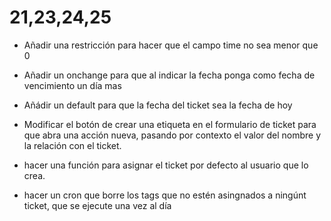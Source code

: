 # 21,23,24,25

- Añadir una restricción para hacer que el campo time no sea menor que 0
- Añadir un onchange para que al indicar la fecha ponga como fecha de vencimiento un día mas
- Añádir un default para que la fecha del ticket sea la fecha de hoy

- Modificar el botón de crear una etiqueta en el formulario de ticket para que abra una acción nueva, pasando por contexto el valor del nombre y la relación con el ticket.
- hacer una función para asignar el ticket por defecto al usuario que lo crea.
- hacer un cron que borre los tags que no estén asingnados a ningúnt ticket, que se ejecute una vez al día
